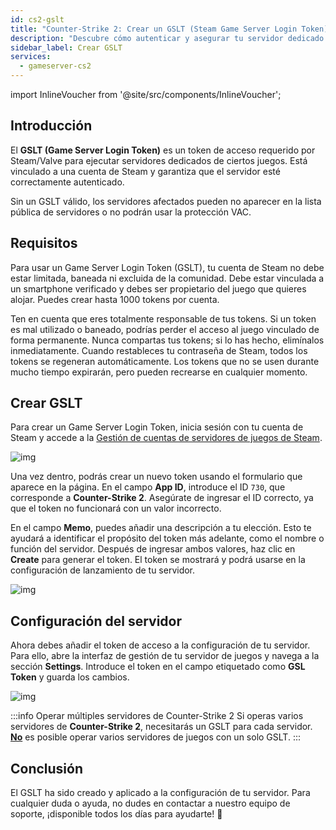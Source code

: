 ```yaml
---
id: cs2-gslt
title: "Counter-Strike 2: Crear un GSLT (Steam Game Server Login Token)"
description: "Descubre cómo autenticar y asegurar tu servidor dedicado de juegos con un Steam Game Server Login Token para una visibilidad y protección óptimas del servidor → Aprende más"
sidebar_label: Crear GSLT
services:
  - gameserver-cs2
---
```


import InlineVoucher from '@site/src/components/InlineVoucher';



## Introducción

El **GSLT (Game Server Login Token)** es un token de acceso requerido por Steam/Valve para ejecutar servidores dedicados de ciertos juegos. Está vinculado a una cuenta de Steam y garantiza que el servidor esté correctamente autenticado.

Sin un GSLT válido, los servidores afectados pueden no aparecer en la lista pública de servidores o no podrán usar la protección VAC.

<InlineVoucher />



## Requisitos

Para usar un Game Server Login Token (GSLT), tu cuenta de Steam no debe estar limitada, baneada ni excluida de la comunidad. Debe estar vinculada a un smartphone verificado y debes ser propietario del juego que quieres alojar. Puedes crear hasta 1000 tokens por cuenta.

Ten en cuenta que eres totalmente responsable de tus tokens. Si un token es mal utilizado o baneado, podrías perder el acceso al juego vinculado de forma permanente. Nunca compartas tus tokens; si lo has hecho, elimínalos inmediatamente. Cuando restableces tu contraseña de Steam, todos los tokens se regeneran automáticamente. Los tokens que no se usen durante mucho tiempo expirarán, pero pueden recrearse en cualquier momento.



## Crear GSLT
Para crear un Game Server Login Token, inicia sesión con tu cuenta de Steam y accede a la [Gestión de cuentas de servidores de juegos de Steam](https://steamcommunity.com/dev/managegameservers).


![img](https://screensaver01.zap-hosting.com/index.php/s/WaMsyscboqCtNHA/preview)

Una vez dentro, podrás crear un nuevo token usando el formulario que aparece en la página. En el campo **App ID**, introduce el ID `730`, que corresponde a **Counter-Strike 2**. Asegúrate de ingresar el ID correcto, ya que el token no funcionará con un valor incorrecto.

En el campo **Memo**, puedes añadir una descripción a tu elección. Esto te ayudará a identificar el propósito del token más adelante, como el nombre o función del servidor. Después de ingresar ambos valores, haz clic en **Create** para generar el token. El token se mostrará y podrá usarse en la configuración de lanzamiento de tu servidor.

![img](https://screensaver01.zap-hosting.com/index.php/s/rXyykRZKBYe95qY/download)

## Configuración del servidor

Ahora debes añadir el token de acceso a la configuración de tu servidor. Para ello, abre la interfaz de gestión de tu servidor de juegos y navega a la sección **Settings**. Introduce el token en el campo etiquetado como **GSL Token** y guarda los cambios.

![img](https://screensaver01.zap-hosting.com/index.php/s/tzJiT4nTZo2nWMz/preview)

:::info Operar múltiples servidores de Counter-Strike 2
Si operas varios servidores de **Counter-Strike 2**, necesitarás un GSLT para cada servidor. <u>**No**</u> es posible operar varios servidores de juegos con un solo GSLT.
:::



## Conclusión

El GSLT ha sido creado y aplicado a la configuración de tu servidor. Para cualquier duda o ayuda, no dudes en contactar a nuestro equipo de soporte, ¡disponible todos los días para ayudarte! 🙂

<InlineVoucher />